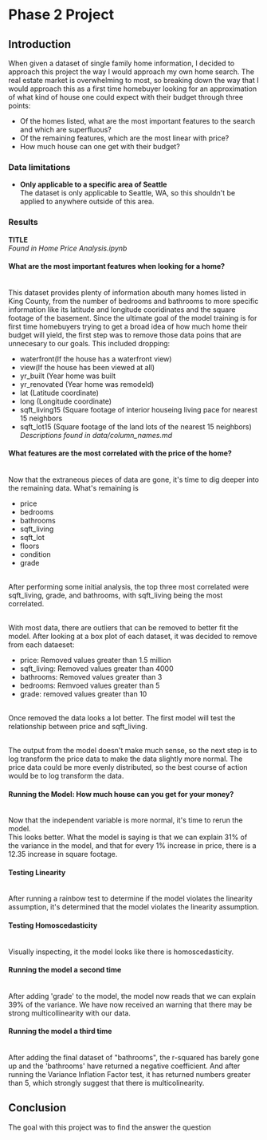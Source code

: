 # Phase 2 Project

## Introduction


When given a dataset of single family home information, I decided to approach this project the way I would approach my own home search. The real estate market is overwhelming to most, so breaking down the way that I would approach this as a first time homebuyer looking for an approximation of what kind of house one could expect with their budget through three points: 

* Of the homes listed, what are the most important features to the search and which are superfluous? 
* Of the remaining features, which are the most linear with price?
* How much house can one get with their budget?

### Data limitations 
- <b> Only applicable to a specific area of Seattle </b>
<br> The dataset is only applicable to Seattle, WA, so this shouldn't be applied to anywhere outside of this area. 

### Results
<b>TITLE</b>
<br><i>Found in Home Price Analysis.ipynb</i>

#### What are the most important features when looking for a home?
<br> This dataset provides plenty of information abouth many homes listed in King County, from the number of bedrooms and bathrooms to more specific information like its latitude and longitude cooridinates and the square footage of the basement. Since the ultimate goal of the model training is for first time homebuyers trying to get a broad idea of how much home their budget will yield, the first step was to remove those data poins that are unnecesary to our goals. This included dropping:
* waterfront(If the house has a waterfront view)
* view(If the house has been viewed at all)
* yr_built (Year home was built
* yr_renovated (Year home was remodeld)
* lat (Latitude coordinate) 
* long (Longitude coordinate)
* sqft_living15 (Square footage of interior houseing living pace for nearest 15 neighbors
* sqft_lot15 (Square footage of the land lots of the nearest 15 neighbors)
<br><i>Descriptions found in data/column_names.md</i>

#### What features are the most correlated with the price of the home?
<br> Now that the extraneous pieces of data are gone, it's time to dig deeper into the remaining data. What's remaining is
* price
* bedrooms 
* bathrooms
* sqft_living
* sqft_lot
* floors
* condition
* grade

<br>After performing some initial analysis, the top three most correlated were sqft_living, grade, and bathrooms, with sqft_living being the most correlated. 

<br>With most data, there are outliers that can be removed to better fit the model. After looking at a box plot of each dataset, it was decided to remove from each dataeset:
* price: Removed values greater than 1.5 million
* sqft_living: Removed values greater than 4000
* bathrooms: Removed values greater than 3
* bedrooms: Remvoed values greater than 5
* grade: removed values greater than 10

<br>Once removed the data looks a lot better. The first model will test the relationship between price and sqft_living.

<br>The output from the model doesn't make much sense, so the next step is to log transform the price data to make the data slightly more normal. The price data could be more evenly distributed, so the best course of action would be to log transform the data. 

#### Running the Model: How much house can you get for your money?

<br>Now that the independent variable is more normal, it's time to rerun the model. 
<br>This looks better. What the model is saying is that we can explain 31% of the variance in the model, and that for every 1% increase in price, there is a 12.35 increase in square footage. 

#### Testing Linearity
<br> After running a rainbow test to determine if the model violates the linearity assumption, it's determined that the model violates the linearity assumption. 

#### Testing Homoscedasticity
<br> Visually inspecting, it the model looks like there is homoscedasticity.

#### Running the model a second time
<br> After adding 'grade' to the model, the model now reads that we can explain 39% of the variance. We have now received an warning that there may be strong multicollinearity with our data. 

#### Running the model a third time
<br> After adding the final dataset of "bathrooms", the r-squared has barely gone up and the 'bathrooms' have returned a negative coefficient. And after running the Variance Inflation Factor test, it has returned numbers greater than 5, which strongly suggest that there is multicolinearity.

## Conclusion

The goal with this project was to find the answer the question 